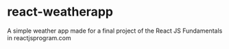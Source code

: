# react-weatherapp
A simple weather app made for a final project of the React JS Fundamentals in reactjsprogram.com 
